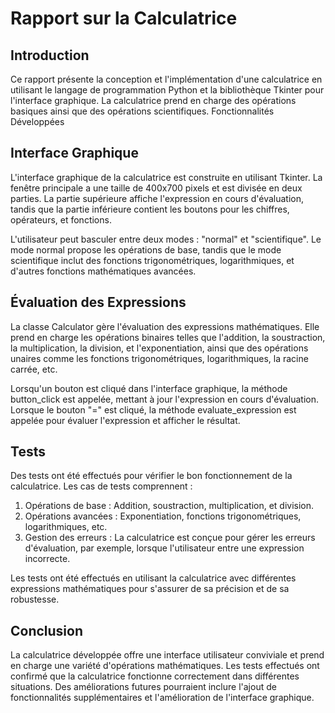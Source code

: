 # Rapport sur la Calculatrice
## Introduction

Ce rapport présente la conception et l'implémentation d'une calculatrice en utilisant le langage de programmation Python et la bibliothèque Tkinter pour l'interface graphique. La calculatrice prend en charge des opérations basiques ainsi que des opérations scientifiques.
Fonctionnalités Développées

## Interface Graphique

L'interface graphique de la calculatrice est construite en utilisant Tkinter. La fenêtre principale a une taille de 400x700 pixels et est divisée en deux parties. La partie supérieure affiche l'expression en cours d'évaluation, tandis que la partie inférieure contient les boutons pour les chiffres, opérateurs, et fonctions.

L'utilisateur peut basculer entre deux modes : "normal" et "scientifique". Le mode normal propose les opérations de base, tandis que le mode scientifique inclut des fonctions trigonométriques, logarithmiques, et d'autres fonctions mathématiques avancées.

## Évaluation des Expressions

La classe Calculator gère l'évaluation des expressions mathématiques. Elle prend en charge les opérations binaires telles que l'addition, la soustraction, la multiplication, la division, et l'exponentiation, ainsi que des opérations unaires comme les fonctions trigonométriques, logarithmiques, la racine carrée, etc.

Lorsqu'un bouton est cliqué dans l'interface graphique, la méthode button_click est appelée, mettant à jour l'expression en cours d'évaluation. Lorsque le bouton "=" est cliqué, la méthode evaluate_expression est appelée pour évaluer l'expression et afficher le résultat.

## Tests

Des tests ont été effectués pour vérifier le bon fonctionnement de la calculatrice. Les cas de tests comprennent :

1. Opérations de base : Addition, soustraction, multiplication, et division.
2. Opérations avancées : Exponentiation, fonctions trigonométriques, logarithmiques, etc.
3. Gestion des erreurs : La calculatrice est conçue pour gérer les erreurs d'évaluation, par exemple, lorsque l'utilisateur entre une expression incorrecte.

Les tests ont été effectués en utilisant la calculatrice avec différentes expressions mathématiques pour s'assurer de sa précision et de sa robustesse.

## Conclusion

La calculatrice développée offre une interface utilisateur conviviale et prend en charge une variété d'opérations mathématiques. Les tests effectués ont confirmé que la calculatrice fonctionne correctement dans différentes situations. Des améliorations futures pourraient inclure l'ajout de fonctionnalités supplémentaires et l'amélioration de l'interface graphique.